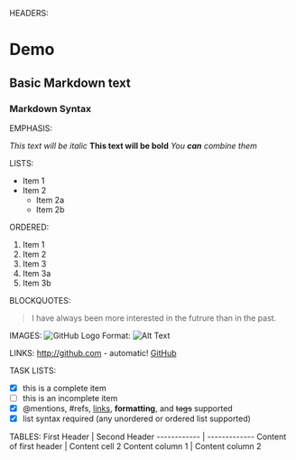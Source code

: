 HEADERS:
# Demo
## Basic Markdown text  
### Markdown Syntax

EMPHASIS:

*This text will be italic*
**This text will be bold**
*You **can** combine them*

LISTS:
* Item 1
* Item 2
  * Item 2a
  * Item 2b
  
ORDERED:
1. Item 1
2. Item 2
3. Item 3
  3. Item 3a
  3. Item 3b
  
BLOCKQUOTES:
> I have always been more interested
> in the futrure than in the past.

IMAGES:
![GitHub Logo](/images/logo.png)
Format: ![Alt Text](url)


LINKS:
http://github.com - automatic!
[GitHub](http://github.com)

TASK LISTS:

- [x] this is a complete item
- [ ] this is an incomplete item
- [x] @mentions, #refs, [links](), **formatting**, and <del>tags</del> supported
- [x] list syntax required (any unordered or ordered list supported)

TABLES:
First Header | Second Header
------------ | -------------
Content of first header | Content cell 2
Content column 1 | Content column 2


































